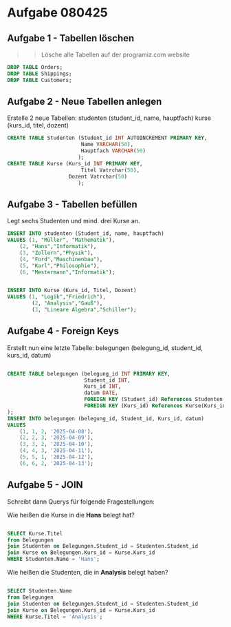 # Aufgabe 080425

## Aufgabe 1 - Tabellen löschen

>> Lösche alle Tabellen auf der programiz.com website

~~~SQL
DROP TABLE Orders;
DROP TABLE Shippings;
DROP TABLE Customers;
~~~

## Aufgabe 2 - Neue Tabellen anlegen

Erstelle 2 neue Tabellen:
studenten (student_id, name, hauptfach)
kurse (kurs_id, titel, dozent)

~~~SQL
CREATE TABLE Studenten (Student_id INT AUTOINCREMENT PRIMARY KEY,
                        Name VARCHAR(50),
                        Hauptfach VARCHAR(50)
                       );
CREATE TABLE Kurse (Kurs_id INT PRIMARY KEY,
                        Titel Vatrchar(50),
                    Dozent Vatrchar(50)
                       );
~~~

## Aufgabe 3 - Tabellen befüllen

Legt sechs Studenten und mind. drei Kurse an.

~~~SQL
INSERT INTO studenten (Student_id, name, hauptfach)
VALUES (1, "Müller", "Mathematik"),
    (2, "Hans","Informatik"),
    (3, "Zollern","Physik"),
    (4, "Ford","Maschinenbau"),
    (5, "Karl","Philosophie"),
    (6, "Mestermann","Informatik");


INSERT INTO Kurse (Kurs_id, Titel, Dozent)
VALUES (1, "Logik","Friedrich"),
        (2, "Analysis","Gauß"),
        (3, "Lineare Algebra","Schiller");

~~~

## Aufgabe 4 - Foreign Keys

Erstellt nun eine letzte Tabelle:
belegungen (belegung_id, student_id, kurs_id, datum)

~~~SQL

CREATE TABLE belegungen (belegung_id INT PRIMARY KEY,
                         Student_id INT,
                         Kurs_id INT,
                         datum DATE,
                         FOREIGN KEY (Student_id) References Studenten(Student_id),
                         FOREIGN KEY (Kurs_id) References Kurse(Kurs_id)
);
INSERT INTO belegungen (belegung_id, Student_id, Kurs_id, datum)
VALUES
    (1, 1, 2, '2025-04-08'),
    (2, 2, 3, '2025-04-09'),
    (3, 3, 2, '2025-04-10'),
    (4, 4, 3, '2025-04-11'),
    (5, 5, 1, '2025-04-12'),
    (6, 6, 2, '2025-04-13');

~~~

## Aufgabe 5 - JOIN

Schreibt dann Querys für folgende Fragestellungen:

Wie heißen die Kurse in die **Hans** belegt hat?

~~~SQL

SELECT Kurse.Titel
from Belegungen
join Studenten on Belegungen.Student_id = Studenten.Student_id
join Kurse on Belegungen.Kurs_id = Kurse.Kurs_id
WHERE Studenten.Name = 'Hans';

~~~

Wie heißen die Studenten, die in **Analysis** belegt haben?

~~~SQL

SELECT Studenten.Name
from Belegungen
join Studenten on Belegungen.Student_id = Studenten.Student_id
join Kurse on Belegungen.Kurs_id = Kurse.Kurs_id
WHERE Kurse.Titel = 'Analysis';
~~~
